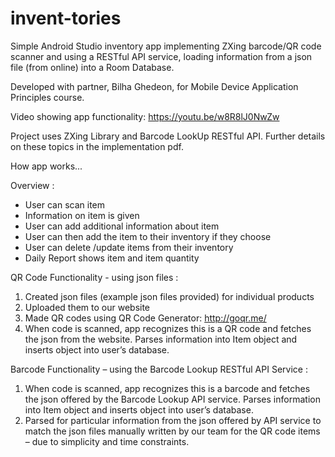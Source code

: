 # invent-tories
Simple Android Studio inventory app implementing ZXing barcode/QR code scanner and using a RESTful API service, loading information from a json file (from online) into a Room Database. 

Developed with partner, Bilha Ghedeon, for Mobile Device Application Principles course. 

Video showing app functionality: https://youtu.be/w8R8lJ0NwZw

Project uses ZXing Library and Barcode LookUp RESTful API. Further details on these topics in the implementation pdf.

How app works...

Overview : 
- User can scan item
- Information on item is given
- User can add additional information about item
- User can then add the item to their inventory if they choose
- User can delete /update items from their inventory
- Daily Report shows item and item quantity 

QR Code Functionality - using json files :
1. Created json files (example json files provided) for individual products
2. Uploaded them to our website
3. Made QR codes using QR Code Generator: http://goqr.me/
4. When code is scanned, app recognizes this is a QR code and fetches the json from the website. Parses information into Item object and inserts object into user’s database.

Barcode Functionality – using the Barcode Lookup RESTful API Service :
1. When code is scanned, app recognizes this is a barcode and fetches the json offered by the Barcode Lookup API service. Parses information into Item object and inserts object into user’s database. 
2. Parsed for particular information from the json offered by API service to match the json files manually written by our team for the QR code items – due to simplicity and time constraints. 

